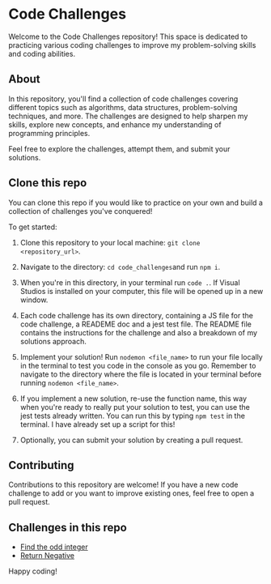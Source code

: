 # Code Challenges

Welcome to the Code Challenges repository! This space is dedicated to practicing various coding challenges to improve my problem-solving skills and coding abilities.

## About

In this repository, you'll find a collection of code challenges covering different topics such as algorithms, data structures, problem-solving techniques, and more. The challenges are designed to help sharpen my skills, explore new concepts, and enhance my understanding of programming principles.

Feel free to explore the challenges, attempt them, and submit your solutions. 

## Clone this repo

You can clone this repo if you would like to practice on your own and build a collection of challenges you've conquered! 

To get started:

1. Clone this repository to your local machine: `git clone <repository_url>`.

2. Navigate to the directory: `cd code_challenges`and run `npm i`.

3. When you're in this directory, in your terminal run `code .`. If Visual Studios is installed on your computer, this file will be opened up in a new window.

4. Each code challenge has its own directory, containing a JS file for the code challenge, a READEME doc and a jest test file. The README file contains the instructions for the challenge and also a breakdown of my solutions approach.

5. Implement your solution! Run `nodemon <file_name>` to run your file locally in the terminal to test you code in the console as you go. Remember to navigate to the directory where the file is located in your terminal before running `nodemon <file_name>`.

7. If you implement a new solution, re-use the function name, this way when you're ready to really put your solution to test, you can use the jest tests already written. You can run this by typing `npm test` in the terminal. I have already set up a script for this!

8. Optionally, you can submit your solution by creating a pull request.

## Contributing

Contributions to this repository are welcome! If you have a new code challenge to add or you want to improve existing ones, feel free to open a pull request.


## Challenges in this repo
- [Find the odd integer](find_the_odd_int/README.md)
- [Return Negative](return_negative/README.md)

Happy coding!
